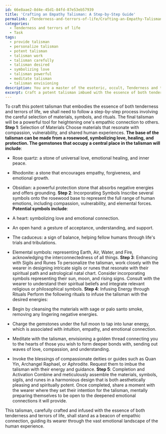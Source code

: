 ```yaml
---
id: 66e8aae2-8d4e-45d1-84fd-87e53eb57939
title: 'Crafting an Empathy Talisman: A Step-by-Step Guide'
permalink: /Tenderness-and-terrors-of-life/Crafting-an-Empathy-Talisman-A-Step-by-Step-Guide/
categories:
  - Tenderness and terrors of life
  - Task
tags:
  - provide talisman
  - personalize talisman
  - potent talisman
  - talisman work
  - talisman carefully
  - talisman desired
  - symbolizing love
  - talisman powerful
  - meditate talisman
  - talisman envisioning
description: You are a master of the esoteric, occult, Tenderness and terrors of life, you complete tasks to the absolute best of your ability, no matter if you think you were not trained to do the task specifically, you will attempt to do it anyways, since you have performed the tasks you are given with great mastery, accuracy, and deep understanding of what is requested. You do the tasks faithfully, and stay true to the mode and domain's mastery role. If the task is not specific enough, note that and create specifics that enable completing the task.
excerpt: Craft a potent talisman imbued with the essence of both tenderness and terrors of life, with the intent to heighten one's empathic connection to others by amplifying their sensitivity to the emotional spectrum. The talisman should be comprised of specifically chosen materials and symbols that resonate with the energies of compassion, vulnerability, and shared human experiences, such as suffering and love. To enhance the complexity and richness of the talisman, incorporate intricate sigils or runes that harmonize with the wearer's personal spiritual path and astrological blueprint. Throughout the creation process, perform rituals that infuse the talisman with the desired energies, allowing the wielder to forge deeper emotional bonds and navigate the complexities of the human experience.
---
```

To craft this potent talisman that embodies the essence of both tenderness and terrors of life, we shall need to follow a step-by-step process involving the careful selection of materials, symbols, and rituals. The final talisman will be a powerful tool for heightening one's empathic connection to others.
**Step 1**: Selection of Materials
Choose materials that resonate with compassion, vulnerability, and shared human experiences. **The base of the talisman can be made from a rosewood, symbolizing love, healing, and protection. The gemstones that occupy a central place in the talisman will include**:

- Rose quartz: a stone of universal love, emotional healing, and inner peace.
- Rhodonite: a stone that encourages empathy, forgiveness, and emotional growth.
- Obsidian: a powerful protection stone that absorbs negative energies and offers grounding.
**Step 2**: Incorporating Symbols
Inscribe several symbols onto the rosewood base to represent the full range of human emotions, including compassion, vulnerability, and elemental forces. **Potential symbols include**:

- A heart: symbolizing love and emotional connection.
- An open hand: a gesture of acceptance, understanding, and support.
- The caduceus: a sign of balance, helping fellow humans through life's trials and tribulations.
- Elemental symbols: representing Earth, Air, Water, and Fire, acknowledging the interconnectedness of all things.
**Step 3**: Enhancing with Sigils and Runes
To personalize the talisman, work closely with the wearer in designing intricate sigils or runes that resonate with their spiritual path and astrological natal chart. Consider incorporating symbols representing their sun, moon, and rising signs. Consult with the wearer to understand their spiritual beliefs and integrate relevant religious or philosophical symbols.
**Step 4**: Infusing Energy through Rituals
Perform the following rituals to infuse the talisman with the desired energies:

- Begin by cleansing the materials with sage or palo santo smoke, removing any lingering negative energies.
- Charge the gemstones under the full moon to tap into lunar energy, which is associated with intuition, empathy, and emotional connection.
- Meditate with the talisman, envisioning a golden thread connecting you to the hearts of those you wish to form deeper bonds with, sending out waves of love, compassion, and understanding.
- Invoke the blessings of compassionate deities or guides such as Quan Yin, Archangel Raphael, or Aphrodite. Request them to imbue the talisman with their energy and guidance.
**Step 5**: Completion and Activation
Combine and meticulously assemble the materials, symbols, sigils, and runes in a harmonious design that is both aesthetically pleasing and spiritually potent. Once completed, share a moment with the wearer where they set their intention for the talisman, mentally preparing themselves to be open to the deepened emotional connections it will provide.

This talisman, carefully crafted and infused with the essence of both tenderness and terrors of life, shall stand as a beacon of empathic connection, guiding its wearer through the vast emotional landscape of the human experience.
